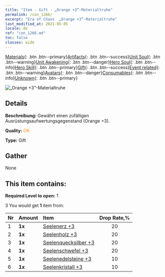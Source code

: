 ```yaml
---
title: "Item - Gift - „Orange +3“-Materialtruhe"
permalink: /con_1266/
excerpt: "Era of Chaos  „Orange +3“-Materialtruhe"
last_modified_at: 2021-05-05
locale: de
ref: "con_1266.md"
toc: false
classes: wide
---
```

 [Materials](/ItemsDE/){: .btn .btn--primary}[Artifacts](/ItemsDE/Artifacts/){: .btn .btn--success}[Unit Soul](/ItemsDE/UnitSoul/){: .btn .btn--warning}[Unit Awakening](/ItemsDE/UnitAwakening/){: .btn .btn--danger}[Hero Soul](/ItemsDE/HeroSoul/){: .btn .btn--info}[Hero Skill](/ItemsDE/HeroSkill/){: .btn .btn--primary}[Gift](/ItemsDE/Gift/){: .btn .btn--success}[Event related](/ItemsDE/Events/){: .btn .btn--warning}[Avatars](/ItemsDE/Avatars/){: .btn .btn--danger}[Consumables](/ItemsDE/Consumables/){: .btn .btn--info}[Unknown](/ItemsDE/Unknown/){: .btn .btn--primary}

 ![„Orange +3“-Materialtruhe](/images/t/i_304002.png)

## Details
 **Beschreibung:** Gewährt einen zufälligen Ausrüstungsaufwertungsgegenstand (Orange +3).

 **Quality:** <span style="color: #FF8C00">OK</span>

 **Type:** Gift

## Gather

  None

## This item contains:

 **Required Level to open:** 1

 3 You would get **1** item  from:

  | Nr | Amount |     Item    | Drop Rate,% |
  |:---|:-------|:------------|:---------:|
  | 1 |  **1x** | [Seelenerz +3](/ItemsDE/mat_82/) | 20 | 
  | 2 |  **1x** | [Seelenholz +3](/ItemsDE/mat_83/) | 20 | 
  | 3 |  **1x** | [Seelenquecksilber +3](/ItemsDE/mat_84/) | 20 | 
  | 4 |  **1x** | [Seelenschwefel +3](/ItemsDE/mat_85/) | 20 | 
  | 5 |  **1x** | [Seelenedelsteine +3](/ItemsDE/mat_86/) | 10 | 
  | 6 |  **1x** | [Seelenkristall +3](/ItemsDE/mat_87/) | 10 | 
